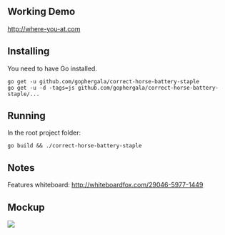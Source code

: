 Working Demo
------------

http://where-you-at.com

Installing
----------

You need to have Go installed.

```
go get -u github.com/gophergala/correct-horse-battery-staple
go get -u -d -tags=js github.com/gophergala/correct-horse-battery-staple/...
```

Running
-------

In the root project folder:

```
go build && ./correct-horse-battery-staple
```

Notes
-----

Features whiteboard: http://whiteboardfox.com/29046-5977-1449

Mockup
------

![](https://s3.amazonaws.com/f.cl.ly/items/0j2B2K2Y3T2u1O1m0h2y/Image%202015-01-23%20at%206.19.12%20PM.png)
